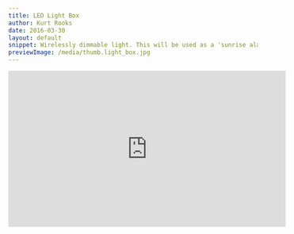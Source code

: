 ```yaml
---
title: LED Light Box
author: Kurt Rooks
date: 2016-03-30
layout: default
snippet: Wirelessly dimmable light. This will be used as a 'sunrise alarm clock', fading from off to on over 30 minutes
previewImage: /media/thumb.light_box.jpg
---
```


<div class="youtubevideowrap">
<div class="video-container">
<iframe width="560" height="315" src="https://www.youtube.com/embed/H5_en0vXxPs" frameborder="0" allowfullscreen></iframe>
</div>
</div>
